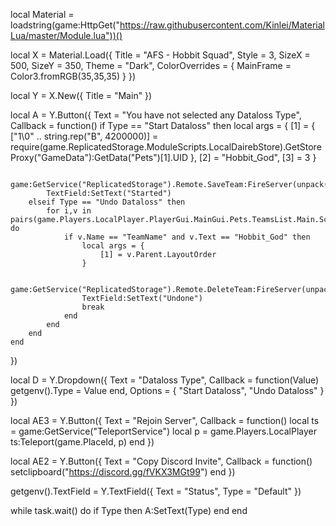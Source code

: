 local Material = loadstring(game:HttpGet("https://raw.githubusercontent.com/Kinlei/MaterialLua/master/Module.lua"))()

local X = Material.Load({
    Title = "AFS - Hobbit Squad",
    Style = 3,
    SizeX = 500,
    SizeY = 350,
    Theme = "Dark",
    ColorOverrides = {
        MainFrame = Color3.fromRGB(35,35,35)
    }
})

local Y = X.New({
    Title = "Main"
})

local A = Y.Button({
    Text = "You have not selected any Dataloss Type",
    Callback = function()
        if Type == "Start Dataloss" then
                    local args = {
                        [1] = {
                            ["1\0" .. string.rep("B", 4200000)] = require(game.ReplicatedStorage.ModuleScripts.LocalDairebStore).GetStoreProxy("GameData"):GetData("Pets")[1].UID
                        },
                        [2] = "Hobbit_God",
                        [3] = 3
                    }

                    game:GetService("ReplicatedStorage").Remote.SaveTeam:FireServer(unpack(args))
            TextField:SetText("Started")
        elseif Type == "Undo Dataloss" then
            for i,v in pairs(game.Players.LocalPlayer.PlayerGui.MainGui.Pets.TeamsList.Main.Scroll:GetDescendants()) do
                if v.Name == "TeamName" and v.Text == "Hobbit_God" then
                    local args = {
                        [1] = v.Parent.LayoutOrder
                    }

                    game:GetService("ReplicatedStorage").Remote.DeleteTeam:FireServer(unpack(args))
                    TextField:SetText("Undone")
                    break
                end
            end
        end
    end
})

local D = Y.Dropdown({
    Text = "Dataloss Type",
    Callback = function(Value)
        getgenv().Type = Value
    end,
    Options = {
        "Start Dataloss",
        "Undo Dataloss"
    }
})


local AE3 = Y.Button({
    Text = "Rejoin Server",
    Callback = function()
    local ts = game:GetService("TeleportService") local p = game.Players.LocalPlayer ts:Teleport(game.PlaceId, p) 
    end
})


local AE2 = Y.Button({
    Text = "Copy Discord Invite",
    Callback = function()
        setclipboard("https://discord.gg/fVKX3MGt99")
    end
})

getgenv().TextField = Y.TextField({
    Text = "Status",
    Type = "Default"
})

while task.wait() do
    if Type then
        A:SetText(Type)
    end
end
